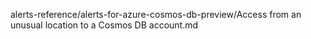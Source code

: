 alerts-reference/alerts-for-azure-cosmos-db-preview/Access from an unusual location to a Cosmos DB account.md